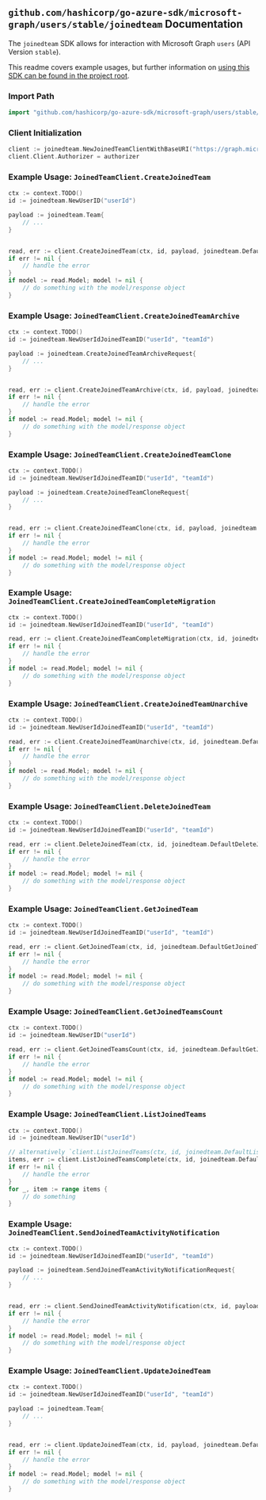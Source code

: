 
## `github.com/hashicorp/go-azure-sdk/microsoft-graph/users/stable/joinedteam` Documentation

The `joinedteam` SDK allows for interaction with Microsoft Graph `users` (API Version `stable`).

This readme covers example usages, but further information on [using this SDK can be found in the project root](https://github.com/hashicorp/go-azure-sdk/tree/main/docs).

### Import Path

```go
import "github.com/hashicorp/go-azure-sdk/microsoft-graph/users/stable/joinedteam"
```


### Client Initialization

```go
client := joinedteam.NewJoinedTeamClientWithBaseURI("https://graph.microsoft.com")
client.Client.Authorizer = authorizer
```


### Example Usage: `JoinedTeamClient.CreateJoinedTeam`

```go
ctx := context.TODO()
id := joinedteam.NewUserID("userId")

payload := joinedteam.Team{
	// ...
}


read, err := client.CreateJoinedTeam(ctx, id, payload, joinedteam.DefaultCreateJoinedTeamOperationOptions())
if err != nil {
	// handle the error
}
if model := read.Model; model != nil {
	// do something with the model/response object
}
```


### Example Usage: `JoinedTeamClient.CreateJoinedTeamArchive`

```go
ctx := context.TODO()
id := joinedteam.NewUserIdJoinedTeamID("userId", "teamId")

payload := joinedteam.CreateJoinedTeamArchiveRequest{
	// ...
}


read, err := client.CreateJoinedTeamArchive(ctx, id, payload, joinedteam.DefaultCreateJoinedTeamArchiveOperationOptions())
if err != nil {
	// handle the error
}
if model := read.Model; model != nil {
	// do something with the model/response object
}
```


### Example Usage: `JoinedTeamClient.CreateJoinedTeamClone`

```go
ctx := context.TODO()
id := joinedteam.NewUserIdJoinedTeamID("userId", "teamId")

payload := joinedteam.CreateJoinedTeamCloneRequest{
	// ...
}


read, err := client.CreateJoinedTeamClone(ctx, id, payload, joinedteam.DefaultCreateJoinedTeamCloneOperationOptions())
if err != nil {
	// handle the error
}
if model := read.Model; model != nil {
	// do something with the model/response object
}
```


### Example Usage: `JoinedTeamClient.CreateJoinedTeamCompleteMigration`

```go
ctx := context.TODO()
id := joinedteam.NewUserIdJoinedTeamID("userId", "teamId")

read, err := client.CreateJoinedTeamCompleteMigration(ctx, id, joinedteam.DefaultCreateJoinedTeamCompleteMigrationOperationOptions())
if err != nil {
	// handle the error
}
if model := read.Model; model != nil {
	// do something with the model/response object
}
```


### Example Usage: `JoinedTeamClient.CreateJoinedTeamUnarchive`

```go
ctx := context.TODO()
id := joinedteam.NewUserIdJoinedTeamID("userId", "teamId")

read, err := client.CreateJoinedTeamUnarchive(ctx, id, joinedteam.DefaultCreateJoinedTeamUnarchiveOperationOptions())
if err != nil {
	// handle the error
}
if model := read.Model; model != nil {
	// do something with the model/response object
}
```


### Example Usage: `JoinedTeamClient.DeleteJoinedTeam`

```go
ctx := context.TODO()
id := joinedteam.NewUserIdJoinedTeamID("userId", "teamId")

read, err := client.DeleteJoinedTeam(ctx, id, joinedteam.DefaultDeleteJoinedTeamOperationOptions())
if err != nil {
	// handle the error
}
if model := read.Model; model != nil {
	// do something with the model/response object
}
```


### Example Usage: `JoinedTeamClient.GetJoinedTeam`

```go
ctx := context.TODO()
id := joinedteam.NewUserIdJoinedTeamID("userId", "teamId")

read, err := client.GetJoinedTeam(ctx, id, joinedteam.DefaultGetJoinedTeamOperationOptions())
if err != nil {
	// handle the error
}
if model := read.Model; model != nil {
	// do something with the model/response object
}
```


### Example Usage: `JoinedTeamClient.GetJoinedTeamsCount`

```go
ctx := context.TODO()
id := joinedteam.NewUserID("userId")

read, err := client.GetJoinedTeamsCount(ctx, id, joinedteam.DefaultGetJoinedTeamsCountOperationOptions())
if err != nil {
	// handle the error
}
if model := read.Model; model != nil {
	// do something with the model/response object
}
```


### Example Usage: `JoinedTeamClient.ListJoinedTeams`

```go
ctx := context.TODO()
id := joinedteam.NewUserID("userId")

// alternatively `client.ListJoinedTeams(ctx, id, joinedteam.DefaultListJoinedTeamsOperationOptions())` can be used to do batched pagination
items, err := client.ListJoinedTeamsComplete(ctx, id, joinedteam.DefaultListJoinedTeamsOperationOptions())
if err != nil {
	// handle the error
}
for _, item := range items {
	// do something
}
```


### Example Usage: `JoinedTeamClient.SendJoinedTeamActivityNotification`

```go
ctx := context.TODO()
id := joinedteam.NewUserIdJoinedTeamID("userId", "teamId")

payload := joinedteam.SendJoinedTeamActivityNotificationRequest{
	// ...
}


read, err := client.SendJoinedTeamActivityNotification(ctx, id, payload, joinedteam.DefaultSendJoinedTeamActivityNotificationOperationOptions())
if err != nil {
	// handle the error
}
if model := read.Model; model != nil {
	// do something with the model/response object
}
```


### Example Usage: `JoinedTeamClient.UpdateJoinedTeam`

```go
ctx := context.TODO()
id := joinedteam.NewUserIdJoinedTeamID("userId", "teamId")

payload := joinedteam.Team{
	// ...
}


read, err := client.UpdateJoinedTeam(ctx, id, payload, joinedteam.DefaultUpdateJoinedTeamOperationOptions())
if err != nil {
	// handle the error
}
if model := read.Model; model != nil {
	// do something with the model/response object
}
```
